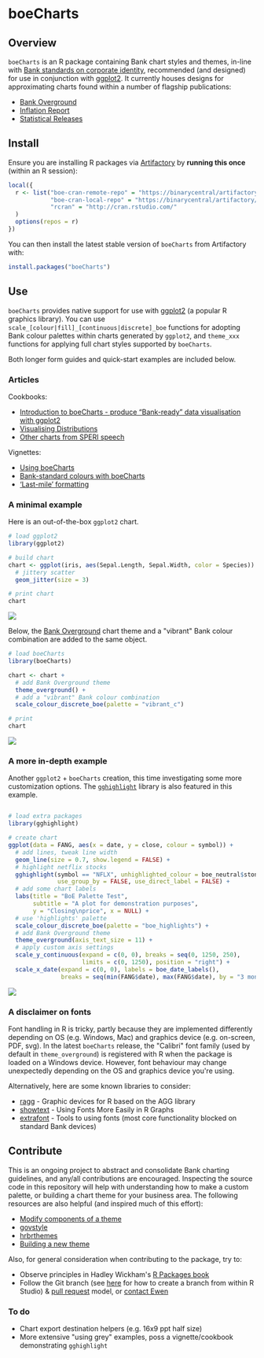 <!-- README.md is generated from README.Rmd. Please edit that file -->
boeCharts
=========

Overview
--------

`boeCharts` is an R package containing Bank chart styles and themes, in-line with [Bank standards on corporate identity](https://bankofengland.frontify.com/d/RPk6pMZziBFw/bank-standards), recommended (and designed) for use in conjunction with [ggplot2](https://ggplot2.tidyverse.org/). It currently houses designs for approximating charts found within a number of flagship publications:

-   [Bank Overground](https://www.bankofengland.co.uk/bank-overground)
-   [Inflation Report](https://www.bankofengland.co.uk/inflation-report/2018/august-2018/global-economic-and-financial-market-developments)
-   [Statistical Releases](https://www.bankofengland.co.uk/statistics/money-and-credit/2019/april-2019)

Install
-------

Ensure you are installing R packages via [Artifactory](https://binarycentral/artifactory/webapp/#/home) by **running this once** (within an R session):

``` r
local({
  r <- list("boe-cran-remote-repo" = "https://binarycentral/artifactory/boe-cran-remote-repo/",
            "boe-cran-local-repo" = "https://binarycentral/artifactory/boe-cran-local-repo/",
            "rcran" = "http://cran.rstudio.com/"
  )
  options(repos = r)
})
```

You can then install the latest stable version of `boeCharts` from Artifactory with:

``` r
install.packages("boeCharts")
```

Use
---

`boeCharts` provides native support for use with [ggplot2](https://ggplot2.tidyverse.org/) (a popular R graphics library). You can use `scale_[colour|fill]_[continuous|discrete]_boe` functions for adopting Bank colour palettes within charts generated by `ggplot2`, and `theme_xxx` functions for applying full chart styles supported by `boeCharts`.

Both longer form guides and quick-start examples are included below.

### Articles

Cookbooks:

-   [Introduction to boeCharts - produce “Bank-ready” data visualisation with ggplot2](http://collaborate/workspaces/RHelpCentre/R%20Markdown/boeCharts_intro.html)
-   [Visualising Distributions](http://collaborate/workspaces/RHelpCentre/R%20Markdown/ChartsVisualisingDistributions.html)
-   [Other charts from SPERI speech](http://collaborate/workspaces/RHelpCentre/R%20Markdown/ChartsOthers.html)

Vignettes:

-   [Using boeCharts](http://collaborate/workspaces/RHelpCentre/R%20Markdown/using-boeCharts.html)
-   [Bank-standard colours with boeCharts](http://collaborate/workspaces/RHelpCentre/R%20Markdown/Bank-standard-colours-with-boeCharts.html)
-   [‘Last-mile’ formatting](http://collaborate/workspaces/RHelpCentre/R%20Markdown/last-mile-formatting.html)

### A minimal example

Here is an out-of-the-box `ggplot2` chart.

``` r
# load ggplot2
library(ggplot2)

# build chart
chart <- ggplot(iris, aes(Sepal.Length, Sepal.Width, color = Species)) +
  # jittery scatter
  geom_jitter(size = 3)

# print chart
chart
```

![](man/figures/README-unnamed-chunk-4-1.png)

Below, the [Bank Overground](https://www.bankofengland.co.uk/bank-overground) chart theme and a "vibrant" Bank colour combination are added to the same object.

``` r
# load boeCharts
library(boeCharts)

chart <- chart +
  # add Bank Overground theme
  theme_overground() +
  # add a "vibrant" Bank colour combination
  scale_colour_discrete_boe(palette = "vibrant_c")

# print
chart
```

![](man/figures/README-unnamed-chunk-5-1.png)

### A more in-depth example

Another `ggplot2` + `boeCharts` creation, this time investigating some more customization options. The [`gghighlight`](https://yutannihilation.github.io/gghighlight/) library is also featured in this example.

``` r

# load extra packages
library(gghighlight)

# create chart
ggplot(data = FANG, aes(x = date, y = close, colour = symbol)) +
  # add lines, tweak line width 
  geom_line(size = 0.7, show.legend = FALSE) +
  # highlight netflix stocks
  gghighlight(symbol == "NFLX", unhighlighted_colour = boe_neutral$stone,
              use_group_by = FALSE, use_direct_label = FALSE) +
  # add some chart labels
  labs(title = "BoE Palette Test",
       subtitle = "A plot for demonstration purposes",
       y = "Closing\nprice", x = NULL) +
  # use 'highlights' palette
  scale_colour_discrete_boe(palette = "boe_highlights") +
  # add Bank Overground theme
  theme_overground(axis_text_size = 11) +
  # apply custom axis settings
  scale_y_continuous(expand = c(0, 0), breaks = seq(0, 1250, 250), 
                     limits = c(0, 1250), position = "right") +
  scale_x_date(expand = c(0, 0), labels = boe_date_labels(),
               breaks = seq(min(FANG$date), max(FANG$date), by = "3 months"))
```

![](man/figures/README-example-1.png)

### A disclaimer on fonts

Font handling in R is tricky, partly because they are implemented differently depending on OS (e.g. Windows, Mac) and graphics device (e.g. on-screen, PDF, svg). In the latest `boeCharts` release, the "Calibri" font family (used by default in `theme_overground`) is registered with R when the package is loaded on a Windows device. However, font behaviour may change unexpectedly depending on the OS and graphics device you're using.

Alternatively, here are some known libraries to consider:

-   [ragg](https://ragg.r-lib.org/) - Graphic devices for R based on the AGG library
-   [showtext](https://cran.r-project.org/web/packages/showtext/index.html) - Using Fonts More Easily in R Graphs
-   [extrafont](https://cran.r-project.org/web/packages/extrafont/) - Tools to using fonts (most core functionality blocked on standard Bank devices)

Contribute
----------

This is an ongoing project to abstract and consolidate Bank charting guidelines, and any/all contributions are encouraged. Inspecting the source code in this repository will help with understanding how to make a custom palette, or building a chart theme for your business area. The following resources are also helpful (and inspired much of this effort):

-   [Modify components of a theme](https://ggplot2.tidyverse.org/reference/theme.html)
-   [govstyle](https://github.com/ukgovdatascience/govstyle)
-   [hrbrthemes](https://github.com/hrbrmstr/hrbrthemes)
-   [Building a new theme](https://bookdown.org/rdpeng/RProgDA/building-a-new-theme.html)

Also, for general consideration when contributing to the package, try to:

-   Observe principles in Hadley Wickham's [R Packages book](https://r-pkgs.org/)
-   Follow the Git branch (see [here](https://blog.rstudio.com/2017/09/13/rstudio-v1.1-the-little-things/) for how to create a branch from within R Studio) & [pull request](https://docs.microsoft.com/en-us/azure/devops/repos/git/pullrequest?view=azure-devops) model, or [contact Ewen](mailto:ewen.henderson@bankofengland.co.uk)

### To do

-   Chart export destination helpers (e.g. 16x9 ppt half size)
-   More extensive "using grey" examples, poss a vignette/cookbook demonstrating `gghighlight`
